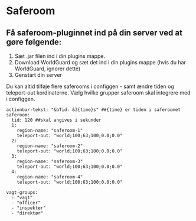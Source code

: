 # Saferoom

## Få saferoom-pluginnet ind på din server ved at gøre følgende:

1. Sæt .jar filen ind i din plugins mappe.
2. Download WorldGuard og sæt det ind i din plugins mappe (hvis du har WorldGuard, ignorer dette)
3. Genstart din server

Du kan altid tilføje flere saferooms i configgen - samt ændre tiden og teleport-out kordinaterne. Vælg hvilke grupper saferoom skal integrere med i configgen.

```
actionbar-tekst: "&bTid: &3{time}s" ##{time} er tiden i saferoomet
saferoom:
  tid: 120 ##skal angives i sekunder
  1:
    region-name: "saferoom-1"
    teleport-out: "world;100;63;100;0.0;0.0"
  2:
    region-name: "saferoom-2"
    teleport-out: "world;100;63;100;0.0;0.0"
  3:
    region-name: "saferoom-3"
    teleport-out: "world;100;63;100;0.0;0.0"
  4:
    region-name: "saferoom-4"
    teleport-out: "world;100;63;100;0.0;0.0"

vagt-groups:
  - "vagt"
  - "officer"
  - "inspektør"
  - "direktør"
